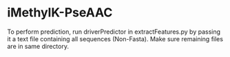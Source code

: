# iMethylK-PseAAC

To perform prediction, run driverPredictor in extractFeatures.py by passing it a text file containing all sequences (Non-Fasta). Make sure remaining files are in same directory.

